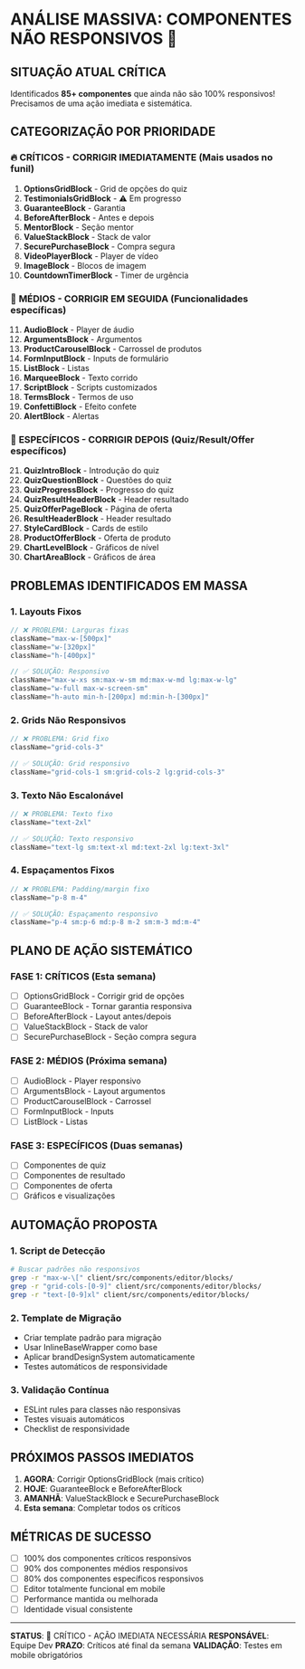# ANÁLISE MASSIVA: COMPONENTES NÃO RESPONSIVOS 🚨

## SITUAÇÃO ATUAL CRÍTICA

Identificados **85+ componentes** que ainda não são 100% responsivos! Precisamos de uma ação imediata e sistemática.

## CATEGORIZAÇÃO POR PRIORIDADE

### 🔥 **CRÍTICOS - CORRIGIR IMEDIATAMENTE** (Mais usados no funil)
1. **OptionsGridBlock** - Grid de opções do quiz
2. **TestimonialsGridBlock** - ⚠️ Em progresso
3. **GuaranteeBlock** - Garantia 
4. **BeforeAfterBlock** - Antes e depois
5. **MentorBlock** - Seção mentor
6. **ValueStackBlock** - Stack de valor
7. **SecurePurchaseBlock** - Compra segura
8. **VideoPlayerBlock** - Player de vídeo
9. **ImageBlock** - Blocos de imagem
10. **CountdownTimerBlock** - Timer de urgência

### 🔶 **MÉDIOS - CORRIGIR EM SEGUIDA** (Funcionalidades específicas)
11. **AudioBlock** - Player de áudio
12. **ArgumentsBlock** - Argumentos
13. **ProductCarouselBlock** - Carrossel de produtos
14. **FormInputBlock** - Inputs de formulário
15. **ListBlock** - Listas
16. **MarqueeBlock** - Texto corrido
17. **ScriptBlock** - Scripts customizados
18. **TermsBlock** - Termos de uso
19. **ConfettiBlock** - Efeito confete
20. **AlertBlock** - Alertas

### 🔷 **ESPECÍFICOS - CORRIGIR DEPOIS** (Quiz/Result/Offer específicos)
21. **QuizIntroBlock** - Introdução do quiz
22. **QuizQuestionBlock** - Questões do quiz
23. **QuizProgressBlock** - Progresso do quiz
24. **QuizResultHeaderBlock** - Header resultado
25. **QuizOfferPageBlock** - Página de oferta
26. **ResultHeaderBlock** - Header resultado
27. **StyleCardBlock** - Cards de estilo
28. **ProductOfferBlock** - Oferta de produto
29. **ChartLevelBlock** - Gráficos de nível
30. **ChartAreaBlock** - Gráficos de área

## PROBLEMAS IDENTIFICADOS EM MASSA

### 1. **Layouts Fixos**
```typescript
// ❌ PROBLEMA: Larguras fixas
className="max-w-[500px]"
className="w-[320px]"
className="h-[400px]"

// ✅ SOLUÇÃO: Responsivo
className="max-w-xs sm:max-w-sm md:max-w-md lg:max-w-lg"
className="w-full max-w-screen-sm"
className="h-auto min-h-[200px] md:min-h-[300px]"
```

### 2. **Grids Não Responsivos**
```typescript
// ❌ PROBLEMA: Grid fixo
className="grid-cols-3"

// ✅ SOLUÇÃO: Grid responsivo
className="grid-cols-1 sm:grid-cols-2 lg:grid-cols-3"
```

### 3. **Texto Não Escalonável**
```typescript
// ❌ PROBLEMA: Texto fixo
className="text-2xl"

// ✅ SOLUÇÃO: Texto responsivo
className="text-lg sm:text-xl md:text-2xl lg:text-3xl"
```

### 4. **Espaçamentos Fixos**
```typescript
// ❌ PROBLEMA: Padding/margin fixo
className="p-8 m-4"

// ✅ SOLUÇÃO: Espaçamento responsivo
className="p-4 sm:p-6 md:p-8 m-2 sm:m-3 md:m-4"
```

## PLANO DE AÇÃO SISTEMÁTICO

### **FASE 1: CRÍTICOS** (Esta semana)
- [ ] OptionsGridBlock - Corrigir grid de opções
- [ ] GuaranteeBlock - Tornar garantia responsiva
- [ ] BeforeAfterBlock - Layout antes/depois
- [ ] ValueStackBlock - Stack de valor
- [ ] SecurePurchaseBlock - Seção compra segura

### **FASE 2: MÉDIOS** (Próxima semana)
- [ ] AudioBlock - Player responsivo
- [ ] ArgumentsBlock - Layout argumentos
- [ ] ProductCarouselBlock - Carrossel
- [ ] FormInputBlock - Inputs
- [ ] ListBlock - Listas

### **FASE 3: ESPECÍFICOS** (Duas semanas)
- [ ] Componentes de quiz
- [ ] Componentes de resultado
- [ ] Componentes de oferta
- [ ] Gráficos e visualizações

## AUTOMAÇÃO PROPOSTA

### 1. **Script de Detecção**
```bash
# Buscar padrões não responsivos
grep -r "max-w-\[" client/src/components/editor/blocks/
grep -r "grid-cols-[0-9]" client/src/components/editor/blocks/
grep -r "text-[0-9]xl" client/src/components/editor/blocks/
```

### 2. **Template de Migração**
- Criar template padrão para migração
- Usar InlineBaseWrapper como base
- Aplicar brandDesignSystem automaticamente
- Testes automáticos de responsividade

### 3. **Validação Contínua**
- ESLint rules para classes não responsivas
- Testes visuais automáticos
- Checklist de responsividade

## PRÓXIMOS PASSOS IMEDIATOS

1. **AGORA**: Corrigir OptionsGridBlock (mais crítico)
2. **HOJE**: GuaranteeBlock e BeforeAfterBlock  
3. **AMANHÃ**: ValueStackBlock e SecurePurchaseBlock
4. **Esta semana**: Completar todos os críticos

## MÉTRICAS DE SUCESSO

- [ ] 100% dos componentes críticos responsivos
- [ ] 90% dos componentes médios responsivos  
- [ ] 80% dos componentes específicos responsivos
- [ ] Editor totalmente funcional em mobile
- [ ] Performance mantida ou melhorada
- [ ] Identidade visual consistente

---

**STATUS**: 🚨 CRÍTICO - AÇÃO IMEDIATA NECESSÁRIA
**RESPONSÁVEL**: Equipe Dev
**PRAZO**: Críticos até final da semana
**VALIDAÇÃO**: Testes em mobile obrigatórios
